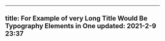 ---

title: For Example of very Long Title Would Be Typography Elements in One
updated: 2021-2-9 23:37
---